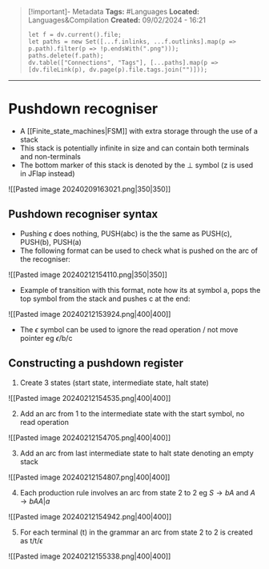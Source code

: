 > [!important]- Metadata
> **Tags:** #Languages 
> **Located:** Languages&Compilation
> **Created:** 09/02/2024 - 16:21
> ```dataviewjs
> let f = dv.current().file;
> let paths = new Set([...f.inlinks, ...f.outlinks].map(p => p.path).filter(p => !p.endsWith(".png")));
> paths.delete(f.path);
> dv.table(["Connections", "Tags"], [...paths].map(p => [dv.fileLink(p), dv.page(p).file.tags.join("")]));
> ```

___
# Pushdown recogniser
- A [[Finite_state_machines|FSM]] with extra storage through the use of a stack 
- This stack is potentially infinite in size and can contain both terminals and non-terminals
- The bottom marker of this stack is denoted by the $\perp$ symbol (z is used in JFlap instead)

![[Pasted image 20240209163021.png|350|350]]
## Pushdown recogniser syntax
- Pushing $\epsilon$ does nothing, PUSH(abc) is the the same as PUSH(c), PUSH(b), PUSH(a)
- The following format can be used to check what is pushed on the arc of the recogniser:

![[Pasted image 20240212154110.png|350|350]]
- Example of transition with this format, note how its at symbol a, pops the top symbol from the stack and pushes c at the end:

![[Pasted image 20240212153924.png|400|400]]

- The $\epsilon$ symbol can be used to ignore the read operation / not move pointer eg $\epsilon$/b/c
## Constructing a pushdown register 
1. Create 3 states (start state, intermediate state, halt state)

![[Pasted image 20240212154535.png|400|400]]

2. Add an arc from 1 to the intermediate state with the start symbol, no read operation

![[Pasted image 20240212154705.png|400|400]]

3. Add an arc from last intermediate state to halt state denoting an empty stack 

![[Pasted image 20240212154807.png|400|400]]

4. Each production rule involves an arc from state 2 to 2 eg $S\to bA$ and $A\to bAA |a$

![[Pasted image 20240212154942.png|400|400]]

5. For each terminal (t) in the grammar an arc from state 2 to 2 is created as t/t/$\epsilon$

![[Pasted image 20240212155338.png|400|400]]